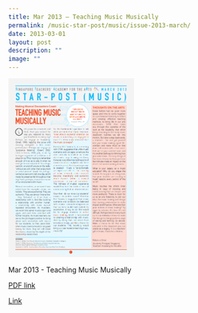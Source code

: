 ```yaml
---
title: Mar 2013 – Teaching Music Musically
permalink: /music-star-post/music/issue-2013-march/
date: 2013-03-01
layout: post
description: ""
image: ""
---
```

<img src="/images/asfaf.png" 
     style="width:50%">
		 
Mar 2013 - Teaching Music Musically

[PDF link](/files/a26154c05_u5395.pdf)

[Link](https://www.star.moe.edu.sg/star/slot/resource_star/pf01/a26154c05_u5395.pdf)